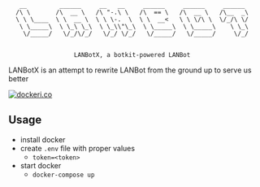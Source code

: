 ```
   __         ______     __   __     ______     ______     ______
  /\ \       /\  __ \   /\ "-.\ \   /\  == \   /\  __ \   /\__  _\
  \ \ \____  \ \  __ \  \ \ \-.  \  \ \  __<   \ \ \/\ \  \/_/\ \/
   \ \_____\  \ \_\ \_\  \ \_\\"\_\  \ \_____\  \ \_____\    \ \_\
    \/_____/   \/_/\/_/   \/_/ \/_/   \/_____/   \/_____/     \/_/


                  LANBotX, a botkit-powered LANBot
```

LANBotX is an attempt to rewrite LANBot from the ground up to serve us better

[![dockeri.co](http://dockeri.co/image/rmlynch/lanbotx)](https://hub.docker.com/rmlynch/lanbotx/)

## Usage
* install docker
* create `.env` file with proper values
  * `token=<token>`
* start docker
  * `docker-compose up`
